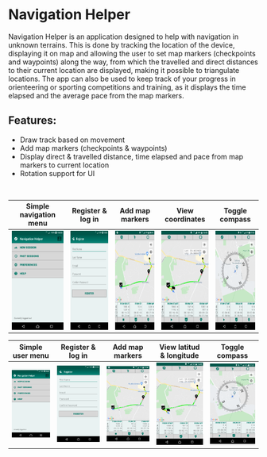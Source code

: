 # Navigation Helper

Navigation Helper is an application designed to help with navigation in unknown terrains. This is done by tracking the location of the device, displaying it on map and allowing the user to set map markers (checkpoints and waypoints) along the way, from which the travelled and direct distances to their current location are displayed, making it possible to triangulate locations. The app can also be used to keep track of your progress in orienteering or sporting competitions and training, as it displays the time elapsed and the average pace from the map markers.

## Features:
  * Draw track based on movement
  * Add map markers (checkpoints & waypoints)
  * Display direct & travelled distance, time elapsed and pace from map markers to current location
  * Rotation support for UI
<br/>

| Simple navigation menu | Register & log in | Add map markers | View coordinates | Toggle compass |
|-------------------|-------------------|-------------------|-------------------|-------------------|
| <img src="screenshots/screenshot1.png" height="200"> | <img src="screenshots/screenshot2.png" height="200"> | <img src="screenshots/screenshot3.png" height="200"> | <img src="screenshots/screenshot4.png" height="200"> | <img src="screenshots/screenshot5.png" height="200"> |

| Simple user menu | Register & log in | Add map markers | View latitud & longitude | Toggle compass |
|------------------------|-------------------|-----------------|------------------|----------------|
| ![screenshot](screenshots/screenshot1.png) | ![screenshot](screenshots/screenshot2.png) | ![screenshot](screenshots/screenshot3.png) | ![screenshot](screenshots/screenshot4.png) | ![screenshot](screenshots/screenshot5.png) |
